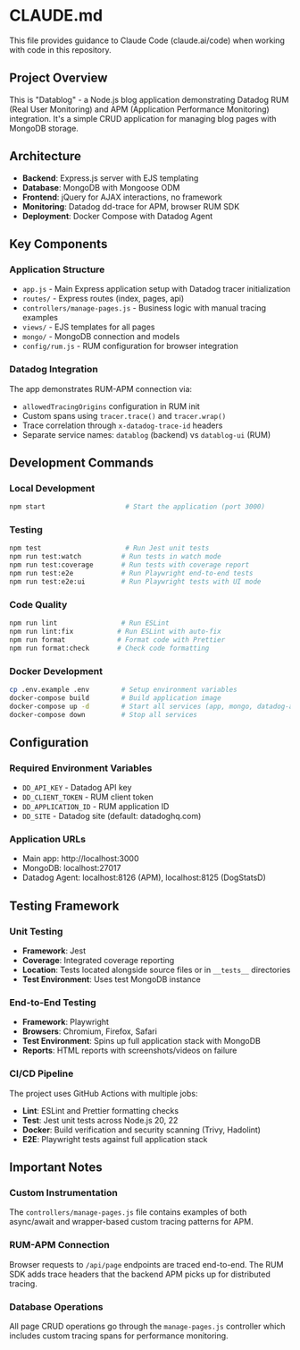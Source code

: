 # CLAUDE.md

This file provides guidance to Claude Code (claude.ai/code) when working with code in this
repository.

## Project Overview

This is "Datablog" - a Node.js blog application demonstrating Datadog RUM (Real User Monitoring) and
APM (Application Performance Monitoring) integration. It's a simple CRUD application for managing
blog pages with MongoDB storage.

## Architecture

- **Backend**: Express.js server with EJS templating
- **Database**: MongoDB with Mongoose ODM
- **Frontend**: jQuery for AJAX interactions, no framework
- **Monitoring**: Datadog dd-trace for APM, browser RUM SDK
- **Deployment**: Docker Compose with Datadog Agent

## Key Components

### Application Structure

- `app.js` - Main Express application setup with Datadog tracer initialization
- `routes/` - Express routes (index, pages, api)
- `controllers/manage-pages.js` - Business logic with manual tracing examples
- `views/` - EJS templates for all pages
- `mongo/` - MongoDB connection and models
- `config/rum.js` - RUM configuration for browser integration

### Datadog Integration

The app demonstrates RUM-APM connection via:

- `allowedTracingOrigins` configuration in RUM init
- Custom spans using `tracer.trace()` and `tracer.wrap()`
- Trace correlation through `x-datadog-trace-id` headers
- Separate service names: `datablog` (backend) vs `datablog-ui` (RUM)

## Development Commands

### Local Development

```bash
npm start                    # Start the application (port 3000)
```

### Testing

```bash
npm test                     # Run Jest unit tests
npm run test:watch          # Run tests in watch mode
npm run test:coverage       # Run tests with coverage report
npm run test:e2e            # Run Playwright end-to-end tests
npm run test:e2e:ui         # Run Playwright tests with UI mode
```

### Code Quality

```bash
npm run lint                # Run ESLint
npm run lint:fix           # Run ESLint with auto-fix
npm run format             # Format code with Prettier
npm run format:check       # Check code formatting
```

### Docker Development

```bash
cp .env.example .env        # Setup environment variables
docker-compose build        # Build application image
docker-compose up -d        # Start all services (app, mongo, datadog-agent)
docker-compose down         # Stop all services
```

## Configuration

### Required Environment Variables

- `DD_API_KEY` - Datadog API key
- `DD_CLIENT_TOKEN` - RUM client token
- `DD_APPLICATION_ID` - RUM application ID
- `DD_SITE` - Datadog site (default: datadoghq.com)

### Application URLs

- Main app: http://localhost:3000
- MongoDB: localhost:27017
- Datadog Agent: localhost:8126 (APM), localhost:8125 (DogStatsD)

## Testing Framework

### Unit Testing

- **Framework**: Jest
- **Coverage**: Integrated coverage reporting
- **Location**: Tests located alongside source files or in `__tests__` directories
- **Test Environment**: Uses test MongoDB instance

### End-to-End Testing

- **Framework**: Playwright
- **Browsers**: Chromium, Firefox, Safari
- **Test Environment**: Spins up full application stack with MongoDB
- **Reports**: HTML reports with screenshots/videos on failure

### CI/CD Pipeline

The project uses GitHub Actions with multiple jobs:

- **Lint**: ESLint and Prettier formatting checks
- **Test**: Jest unit tests across Node.js 20, 22
- **Docker**: Build verification and security scanning (Trivy, Hadolint)
- **E2E**: Playwright tests against full application stack

## Important Notes

### Custom Instrumentation

The `controllers/manage-pages.js` file contains examples of both async/await and wrapper-based
custom tracing patterns for APM.

### RUM-APM Connection

Browser requests to `/api/page` endpoints are traced end-to-end. The RUM SDK adds trace headers that
the backend APM picks up for distributed tracing.

### Database Operations

All page CRUD operations go through the `manage-pages.js` controller which includes custom tracing
spans for performance monitoring.
